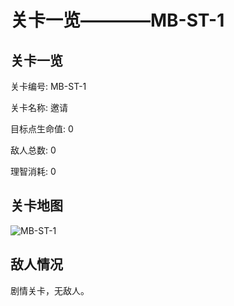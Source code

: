 # 关卡一览————MB-ST-1


## 关卡一览

关卡编号: MB-ST-1

关卡名称: 邀请

目标点生命值: 0

敌人总数: 0

理智消耗: 0


## 关卡地图
![MB-ST-1](./oprMap/MB-ST-1.png)

## 敌人情况

剧情关卡，无敌人。


